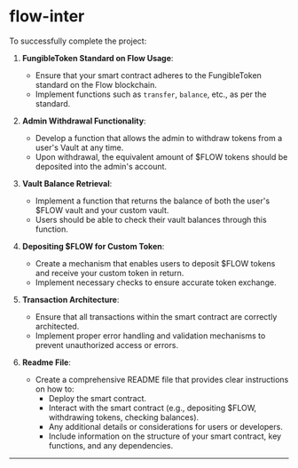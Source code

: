 # flow-inter
To successfully complete the project:

1. **FungibleToken Standard on Flow Usage**:
   - Ensure that your smart contract adheres to the FungibleToken standard on the Flow blockchain.
   - Implement functions such as `transfer`, `balance`, etc., as per the standard.

2. **Admin Withdrawal Functionality**:
   - Develop a function that allows the admin to withdraw tokens from a user's Vault at any time.
   - Upon withdrawal, the equivalent amount of $FLOW tokens should be deposited into the admin's account.

3. **Vault Balance Retrieval**:
   - Implement a function that returns the balance of both the user's $FLOW vault and your custom vault.
   - Users should be able to check their vault balances through this function.

4. **Depositing $FLOW for Custom Token**:
   - Create a mechanism that enables users to deposit $FLOW tokens and receive your custom token in return.
   - Implement necessary checks to ensure accurate token exchange.

5. **Transaction Architecture**:
   - Ensure that all transactions within the smart contract are correctly architected.
   - Implement proper error handling and validation mechanisms to prevent unauthorized access or errors.

6. **Readme File**:
   - Create a comprehensive README file that provides clear instructions on how to:
     - Deploy the smart contract.
     - Interact with the smart contract (e.g., depositing $FLOW, withdrawing tokens, checking balances).
     - Any additional details or considerations for users or developers.
     - Include information on the structure of your smart contract, key functions, and any dependencies.
- - -
